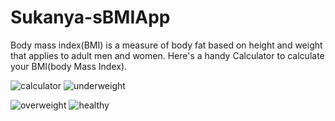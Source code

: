 # Sukanya-sBMIApp

Body mass index(BMI) is a measure of body fat based on height and weight that applies to adult men and women.
 Here's a handy Calculator to calculate your BMI(body Mass Index).

![calculator](https://user-images.githubusercontent.com/78369568/229366200-c7b875cb-b09b-4c76-a742-c1611dbde77d.png)
![underweight](https://user-images.githubusercontent.com/78369568/229366528-9b5df5ff-b0d6-4b21-84b2-e7cb518e2265.png)

![overweight](https://user-images.githubusercontent.com/78369568/229366214-b185da5c-fb54-425b-9bf4-9d6be6485b61.png)
![healthy](https://user-images.githubusercontent.com/78369568/229366218-5a624387-4d5f-4ab5-89f0-ecdd1e4eead9.png)


